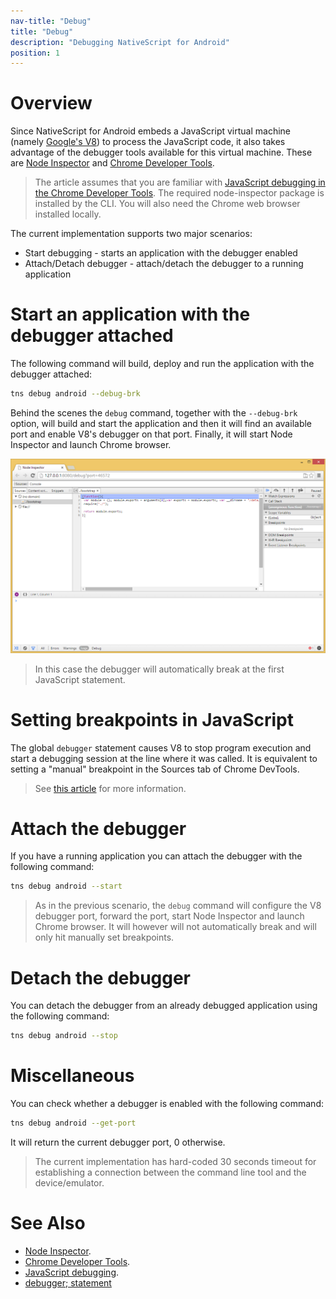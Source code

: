 ```yaml
---
nav-title: "Debug"
title: "Debug"
description: "Debugging NativeScript for Android"
position: 1
---
```


# Overview

Since NativeScript for Android embeds a JavaScript virtual machine (namely [Google's V8](https://code.google.com/p/v8/)) to process the JavaScript code, it also takes advantage of the debugger tools available for this virtual machine. These are [Node Inspector](https://github.com/node-inspector/node-inspector) and [Chrome Developer Tools](https://developer.chrome.com/devtools/index).

> The article assumes that you are familiar with [JavaScript debugging in the Chrome Developer Tools](https://developer.chrome.com/devtools/docs/javascript-debugging). The required node-inspector package is installed by the CLI. You will also need the Chrome web browser installed locally.

The current implementation supports two major scenarios:

  * Start debugging - starts an application with the debugger enabled
  * Attach/Detach debugger - attach/detach the debugger to a running application

# Start an application with the debugger attached

The following command will build, deploy and run the application with the debugger attached:

```bash
tns debug android --debug-brk
```
Behind the scenes the `debug` command, together with the `--debug-brk` option, will build and start the application and then it will find an available port and enable V8's debugger on that port. Finally, it will start Node Inspector and launch Chrome browser.

![Image1](./debug-cli-screenshot.png)

> In this case the debugger will automatically break at the first JavaScript statement.

# Setting breakpoints in JavaScript
The global `debugger` statement causes V8 to stop program execution and start a debugging session at the line where it was called. It is equivalent to setting a "manual" breakpoint in the Sources tab of Chrome DevTools.

> See [this article](https://developer.chrome.com/devtools/docs/console#setting-breakpoints-in-javascript) for more information.

# Attach the debugger

If you have a running application you can attach the debugger with the following command:

```bash
tns debug android --start
```

> As in the previous scenario, the `debug` command will configure the V8 debugger port, forward the port, start Node Inspector and launch Chrome browser. It will however will not automatically break and will only hit manually set breakpoints.

# Detach the debugger
You can detach the debugger from an already debugged application using the following command:

```bash
tns debug android --stop
```

# Miscellaneous

You can check whether a debugger is enabled with the following command:

```bash
tns debug android --get-port
```

It will return the current debugger port, 0 otherwise.

> The current implementation has hard-coded 30 seconds timeout for establishing a connection between the command line tool and the device/emulator.

# See Also
* [Node Inspector](https://github.com/node-inspector/node-inspector).
* [Chrome Developer Tools](https://developer.chrome.com/devtools/index).
* [JavaScript debugging](https://developer.chrome.com/devtools/docs/javascript-debugging).
* [debugger; statement](https://developer.chrome.com/devtools/docs/console#setting-breakpoints-in-javascript)

